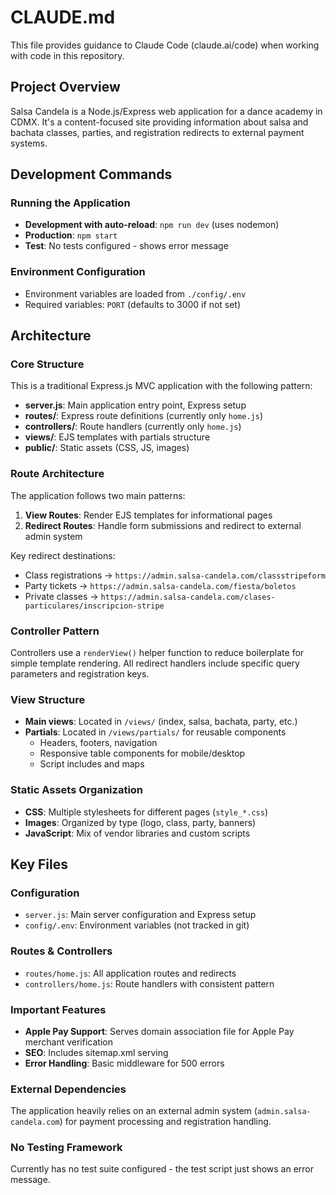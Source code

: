 # CLAUDE.md

This file provides guidance to Claude Code (claude.ai/code) when working with code in this repository.

## Project Overview

Salsa Candela is a Node.js/Express web application for a dance academy in CDMX. It's a content-focused site providing information about salsa and bachata classes, parties, and registration redirects to external payment systems.

## Development Commands

### Running the Application
- **Development with auto-reload**: `npm run dev` (uses nodemon)
- **Production**: `npm start`
- **Test**: No tests configured - shows error message

### Environment Configuration
- Environment variables are loaded from `./config/.env`
- Required variables: `PORT` (defaults to 3000 if not set)

## Architecture

### Core Structure
This is a traditional Express.js MVC application with the following pattern:
- **server.js**: Main application entry point, Express setup
- **routes/**: Express route definitions (currently only `home.js`)
- **controllers/**: Route handlers (currently only `home.js`)
- **views/**: EJS templates with partials structure
- **public/**: Static assets (CSS, JS, images)

### Route Architecture
The application follows two main patterns:
1. **View Routes**: Render EJS templates for informational pages
2. **Redirect Routes**: Handle form submissions and redirect to external admin system

Key redirect destinations:
- Class registrations → `https://admin.salsa-candela.com/classstripeform`
- Party tickets → `https://admin.salsa-candela.com/fiesta/boletos`
- Private classes → `https://admin.salsa-candela.com/clases-particulares/inscripcion-stripe`

### Controller Pattern
Controllers use a `renderView()` helper function to reduce boilerplate for simple template rendering. All redirect handlers include specific query parameters and registration keys.

### View Structure
- **Main views**: Located in `/views/` (index, salsa, bachata, party, etc.)
- **Partials**: Located in `/views/partials/` for reusable components
  - Headers, footers, navigation
  - Responsive table components for mobile/desktop
  - Script includes and maps

### Static Assets Organization
- **CSS**: Multiple stylesheets for different pages (`style_*.css`)
- **Images**: Organized by type (logo, class, party, banners)
- **JavaScript**: Mix of vendor libraries and custom scripts

## Key Files

### Configuration
- `server.js`: Main server configuration and Express setup
- `config/.env`: Environment variables (not tracked in git)

### Routes & Controllers
- `routes/home.js`: All application routes and redirects
- `controllers/home.js`: Route handlers with consistent pattern

### Important Features
- **Apple Pay Support**: Serves domain association file for Apple Pay merchant verification
- **SEO**: Includes sitemap.xml serving
- **Error Handling**: Basic middleware for 500 errors

### External Dependencies
The application heavily relies on an external admin system (`admin.salsa-candela.com`) for payment processing and registration handling.

### No Testing Framework
Currently has no test suite configured - the test script just shows an error message.